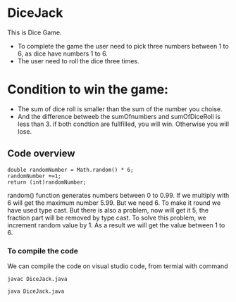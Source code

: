 # DiceJack
This is Dice Game.

- To complete the game the user need to pick three numbers between 1 to 6, as dice have numbers 1 to 6.
- The user need to roll the dice three times.

# Condition to win the game:
- The sum of dice roll is smaller than the sum of the number you choise.
- And the difference betweeb the sumOfnumbers and sumOfDiceRoll is less than 3.
if both condtion are fullfilled, you will win. Otherwise you will lose.

## Code overview

```
double randomNumber = Math.random() * 6; 
randomNumber +=1;
return (int)randomNumber;
```
random() function generates numbers between 0 to 0.99. If we multiply with 6 will get the maximum number 5.99. But we need 6.
To make it round we have used type cast. But there is also a problem, now will get it 5, the fraction part will be removed
by type cast.
To solve this problem, we increment random value by 1. As a result we will get the value between 1 to 6.

### To compile the code

We can compile the code on visual studio code, from termial 
with command
```
javac DiceJack.java
```
```
java DiceJack.java
```
